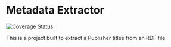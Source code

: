 # Metadata Extractor
[![Coverage Status](https://coveralls.io/repos/github/Avuidrauxs/meta-data-extractor/badge.svg?branch=master)](https://coveralls.io/github/Avuidrauxs/meta-data-extractor?branch=master)

This is a project built to extract a Publisher titles from an RDF file
